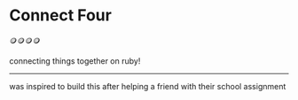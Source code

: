 # Connect Four

🪙🪙🪙🪙

connecting things together on ruby!

---

was inspired to build this after helping a friend with their school assignment
